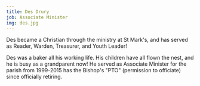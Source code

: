 ```yaml
---
title: Des Drury
job: Associate Minister
img: des.jpg
---
```

Des became a Christian through the ministry at St Mark's, and has served as Reader, Warden, Treasurer, and Youth Leader!

Des was a baker all his working life. His children have all flown the nest, and he is busy as a grandparent now! He served as Associate Minister for the parish from 1999-2015 has the Bishop's "PTO" (permission to officiate) since officially retiring.
